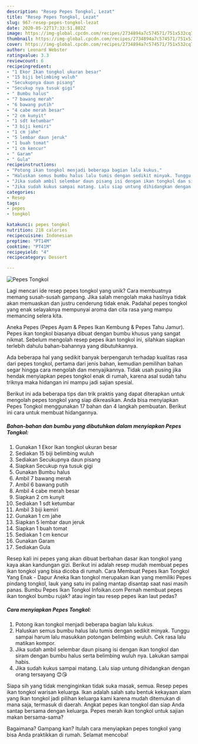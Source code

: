 ```yaml
---
description: "Resep Pepes Tongkol, Lezat"
title: "Resep Pepes Tongkol, Lezat"
slug: 967-resep-pepes-tongkol-lezat
date: 2020-05-22T17:33:51.802Z
image: https://img-global.cpcdn.com/recipes/2734894a7c574571/751x532cq70/pepes-tongkol-foto-resep-utama.jpg
thumbnail: https://img-global.cpcdn.com/recipes/2734894a7c574571/751x532cq70/pepes-tongkol-foto-resep-utama.jpg
cover: https://img-global.cpcdn.com/recipes/2734894a7c574571/751x532cq70/pepes-tongkol-foto-resep-utama.jpg
author: Leonard Webster
ratingvalue: 3.3
reviewcount: 6
recipeingredient:
- "1 Ekor Ikan tongkol ukuran besar"
- "15 biji belimbing wuluh"
- "Secukupnya daun pisang"
- "Secukup nya tusuk gigi"
- " Bumbu halus"
- "7 bawang merah"
- "6 bawang putih"
- "4 cabe merah besar"
- "2 cm kunyit"
- "1 sdt ketumbar"
- "3 biji kemiri"
- "1 cm jahe"
- "5 lembar daun jeruk"
- "1 buah tomat"
- "1 cm kencur"
- " Garam"
- " Gula"
recipeinstructions:
- "Potong ikan tongkol menjadi beberapa bagian lalu kukus."
- "Haluskan semus bumbu halus lalu tumis dengan sedikit minyak. Tunggu sampai harum lalu masukkan potongan belimbing wuluh. Cek rasa lalu matikan kompor."
- "Jika sudah ambil selembar daun pisang isi dengan ikan tongkol dan siram dengan bumbu halus serta belimbing wuluh nya. Lakukan sampai habis."
- "Jika sudah kukus sampai matang. Lalu siap untung dihidangkan dengan orang tersayang 😊😘"
categories:
- Resep
tags:
- pepes
- tongkol

katakunci: pepes tongkol 
nutrition: 218 calories
recipecuisine: Indonesian
preptime: "PT14M"
cooktime: "PT41M"
recipeyield: "4"
recipecategory: Dessert

---
```



![Pepes Tongkol](https://img-global.cpcdn.com/recipes/2734894a7c574571/751x532cq70/pepes-tongkol-foto-resep-utama.jpg)

Lagi mencari ide resep pepes tongkol yang unik? Cara membuatnya memang susah-susah gampang. Jika salah mengolah maka hasilnya tidak akan memuaskan dan justru cenderung tidak enak. Padahal pepes tongkol yang enak selayaknya mempunyai aroma dan cita rasa yang mampu memancing selera kita.

Aneka Pepes (Pepes Ayam &amp; Pepes Ikan Kembung &amp; Pepes Tahu Jamur). Pepes ikan tongkol biasanya dibuat dengan bumbu khusus yang sangat nikmat. Sebelum mengolah resep pepes ikan tongkol ini, silahkan siapkan terlebih dahulu bahan-bahannya yang dibutuhkannya.

Ada beberapa hal yang sedikit banyak berpengaruh terhadap kualitas rasa dari pepes tongkol, pertama dari jenis bahan, kemudian pemilihan bahan segar hingga cara mengolah dan menyajikannya. Tidak usah pusing jika hendak menyiapkan pepes tongkol enak di rumah, karena asal sudah tahu triknya maka hidangan ini mampu jadi sajian spesial.


Berikut ini ada beberapa tips dan trik praktis yang dapat diterapkan untuk mengolah pepes tongkol yang siap dikreasikan. Anda bisa menyiapkan Pepes Tongkol menggunakan 17 bahan dan 4 langkah pembuatan. Berikut ini cara untuk membuat hidangannya.

<!--inarticleads1-->

##### Bahan-bahan dan bumbu yang dibutuhkan dalam menyiapkan Pepes Tongkol:

1. Gunakan 1 Ekor Ikan tongkol ukuran besar
1. Sediakan 15 biji belimbing wuluh
1. Sediakan Secukupnya daun pisang
1. Siapkan Secukup nya tusuk gigi
1. Gunakan  Bumbu halus
1. Ambil 7 bawang merah
1. Ambil 6 bawang putih
1. Ambil 4 cabe merah besar
1. Siapkan 2 cm kunyit
1. Sediakan 1 sdt ketumbar
1. Ambil 3 biji kemiri
1. Gunakan 1 cm jahe
1. Siapkan 5 lembar daun jeruk
1. Siapkan 1 buah tomat
1. Sediakan 1 cm kencur
1. Gunakan  Garam
1. Sediakan  Gula


Resep kali ini pepes yang akan dibuat berbahan dasar ikan tongkol yang kaya akan kandungan gizi. Berikut ini adalah resep mudah membuat pepes ikan tongkol yang bisa dicoba di rumah. Cara Membuat Pepes Ikan Tongkol Yang Enak - Dapur Aneka Ikan tongkol merupakan ikan yang memiliki Pepes pindang tongkol, lauk yang satu ini paling mantap disantap saat nasi masih panas. Bumbu Pepes Ikan Tongkol Infoikan.com Pernah membuat pepes ikan tongkol bumbu rujak? atau ingin tau resep pepes ikan laut pedas? 

<!--inarticleads2-->

##### Cara menyiapkan Pepes Tongkol:

1. Potong ikan tongkol menjadi beberapa bagian lalu kukus.
1. Haluskan semus bumbu halus lalu tumis dengan sedikit minyak. Tunggu sampai harum lalu masukkan potongan belimbing wuluh. Cek rasa lalu matikan kompor.
1. Jika sudah ambil selembar daun pisang isi dengan ikan tongkol dan siram dengan bumbu halus serta belimbing wuluh nya. Lakukan sampai habis.
1. Jika sudah kukus sampai matang. Lalu siap untung dihidangkan dengan orang tersayang 😊😘


Siapa sih yang tidak menginginkan tidak suka masak, semua. Resep pepes ikan tongkol warisan keluarga. Ikan adalah salah satu bentuk kekayaan alam yang Ikan tongkol jadi pilihan keluarga kami karena mudah ditemukan di mana saja, termasuk di daerah. Angkat pepes ikan tongkol dan siap Anda santap bersama dengan keluarga. Pepes merah ikan tongkol untuk sajian makan bersama-sama? 

Bagaimana? Gampang kan? Itulah cara menyiapkan pepes tongkol yang bisa Anda praktikkan di rumah. Selamat mencoba!
